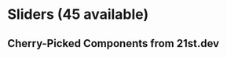 # Sliders (45 available)

## Cherry-Picked Components from 21st.dev

<!-- Add your selected slider components here -->

